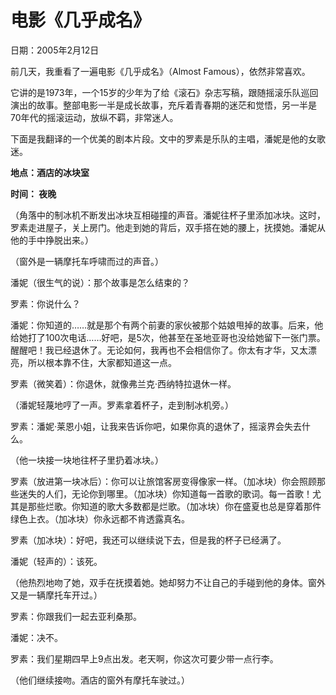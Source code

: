 # 电影《几乎成名》

日期：2005年2月12日

前几天，我重看了一遍电影《几乎成名》（Almost Famous），依然非常喜欢。

它讲的是1973年，一个15岁的少年为了给《滚石》杂志写稿，跟随摇滚乐队巡回演出的故事。整部电影一半是成长故事，充斥着青春期的迷茫和觉悟，另一半是70年代的摇滚运动，放纵不羁，非常迷人。

下面是我翻译的一个优美的剧本片段。文中的罗素是乐队的主唱，潘妮是他的女歌迷。

**地点：酒店的冰块室**

**时间： 夜晚**

（角落中的制冰机不断发出冰块互相碰撞的声音。潘妮往杯子里添加冰块。这时，罗素走进屋子，关上房门。他走到她的背后，双手搭在她的腰上，抚摸她。潘妮从他的手中挣脱出来。）

（窗外是一辆摩托车呼啸而过的声音。）

潘妮（很生气的说）：那个故事是怎么结束的？

罗素：你说什么？

潘妮：你知道的……就是那个有两个前妻的家伙被那个姑娘甩掉的故事。后来，他给她打了100次电话……好吧，是5次，他甚至在圣地亚哥也没给她留下一张门票。醒醒吧！我已经退休了。无论如何，我再也不会相信你了。你太有才华，又太漂亮，所以根本靠不住，大家都知道这一点。

罗素（微笑着）：你退休，就像弗兰克·西纳特拉退休一样。

（潘妮轻蔑地哼了一声。罗素拿着杯子，走到制冰机旁。）

罗素：潘妮·莱恩小姐，让我来告诉你吧，如果你真的退休了，摇滚界会失去什么。

（他一块接一块地往杯子里扔着冰块。）

罗素（放进第一块冰后）：你可以让旅馆客房变得像家一样。（加冰块）你会照顾那些迷失的人们，无论你到哪里。（加冰块）你知道每一首歌的歌词。每一首歌！尤其是那些烂歌。你知道的歌大多数都是烂歌。（加冰块）你在盛夏也总是穿着那件绿色上衣。（加冰块）你永远都不肯透露真名。

罗素（加冰块）：好吧，我还可以继续说下去，但是我的杯子已经满了。

潘妮（轻声的）：该死。

（他热烈地吻了她，双手在抚摸着她。她却努力不让自己的手碰到他的身体。窗外又是一辆摩托车开过。）

罗素：你跟我们一起去亚利桑那。

潘妮：决不。

罗素：我们星期四早上9点出发。老天啊，你这次可要少带一点行李。

（他们继续接吻。酒店的窗外有摩托车驶过。）

